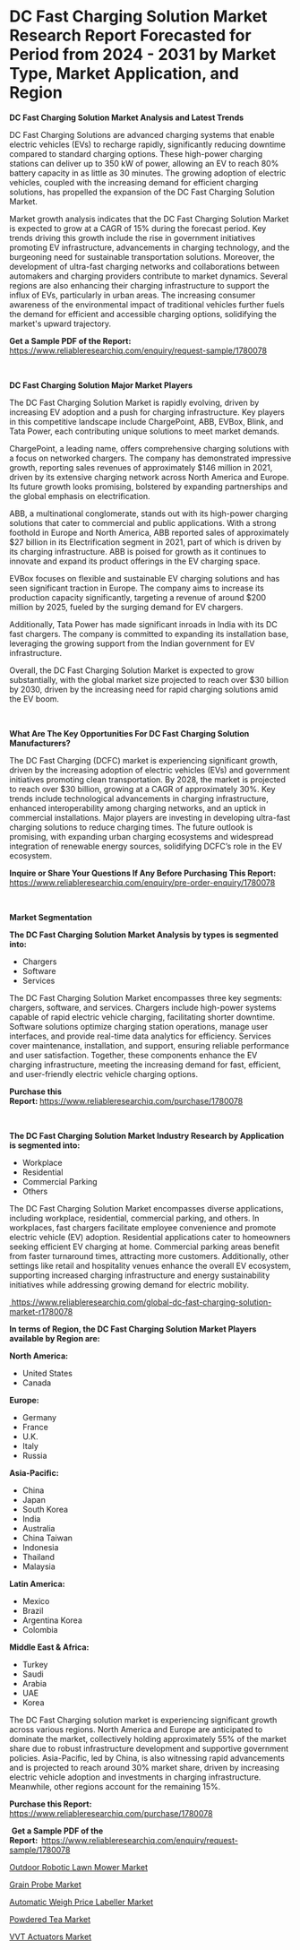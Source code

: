 <p><h1>DC Fast Charging Solution Market Research Report Forecasted for Period from 2024 -  2031 by Market Type, Market Application, and Region</h1></p><p><strong>DC Fast Charging Solution Market Analysis and Latest Trends</strong></p>
<p><p>DC Fast Charging Solutions are advanced charging systems that enable electric vehicles (EVs) to recharge rapidly, significantly reducing downtime compared to standard charging options. These high-power charging stations can deliver up to 350 kW of power, allowing an EV to reach 80% battery capacity in as little as 30 minutes. The growing adoption of electric vehicles, coupled with the increasing demand for efficient charging solutions, has propelled the expansion of the DC Fast Charging Solution Market.</p><p>Market growth analysis indicates that the DC Fast Charging Solution Market is expected to grow at a CAGR of 15% during the forecast period. Key trends driving this growth include the rise in government initiatives promoting EV infrastructure, advancements in charging technology, and the burgeoning need for sustainable transportation solutions. Moreover, the development of ultra-fast charging networks and collaborations between automakers and charging providers contribute to market dynamics. Several regions are also enhancing their charging infrastructure to support the influx of EVs, particularly in urban areas. The increasing consumer awareness of the environmental impact of traditional vehicles further fuels the demand for efficient and accessible charging options, solidifying the market's upward trajectory.</p></p>
<p><strong>Get a Sample PDF of the Report:&nbsp;</strong> <a href="https://www.reliableresearchiq.com/enquiry/request-sample/1780078?utm_campaign=104&utm_medium=2&utm_source=Github&utm_content=ia&utm_term=09102024&utm_id=dc-fast-charging-solution">https://www.reliableresearchiq.com/enquiry/request-sample/1780078</a></p>
<p>&nbsp;</p>
<p><strong>DC Fast Charging Solution Major Market Players</strong></p>
<p><p>The DC Fast Charging Solution Market is rapidly evolving, driven by increasing EV adoption and a push for charging infrastructure. Key players in this competitive landscape include ChargePoint, ABB, EVBox, Blink, and Tata Power, each contributing unique solutions to meet market demands.</p><p>ChargePoint, a leading name, offers comprehensive charging solutions with a focus on networked chargers. The company has demonstrated impressive growth, reporting sales revenues of approximately $146 million in 2021, driven by its extensive charging network across North America and Europe. Its future growth looks promising, bolstered by expanding partnerships and the global emphasis on electrification.</p><p>ABB, a multinational conglomerate, stands out with its high-power charging solutions that cater to commercial and public applications. With a strong foothold in Europe and North America, ABB reported sales of approximately $27 billion in its Electrification segment in 2021, part of which is driven by its charging infrastructure. ABB is poised for growth as it continues to innovate and expand its product offerings in the EV charging space.</p><p>EVBox focuses on flexible and sustainable EV charging solutions and has seen significant traction in Europe. The company aims to increase its production capacity significantly, targeting a revenue of around $200 million by 2025, fueled by the surging demand for EV chargers.</p><p>Additionally, Tata Power has made significant inroads in India with its DC fast chargers. The company is committed to expanding its installation base, leveraging the growing support from the Indian government for EV infrastructure.</p><p>Overall, the DC Fast Charging Solution Market is expected to grow substantially, with the global market size projected to reach over $30 billion by 2030, driven by the increasing need for rapid charging solutions amid the EV boom.</p></p>
<p>&nbsp;</p>
<p><strong>What Are The Key Opportunities For DC Fast Charging Solution Manufacturers?</strong></p>
<p><p>The DC Fast Charging (DCFC) market is experiencing significant growth, driven by the increasing adoption of electric vehicles (EVs) and government initiatives promoting clean transportation. By 2028, the market is projected to reach over $30 billion, growing at a CAGR of approximately 30%. Key trends include technological advancements in charging infrastructure, enhanced interoperability among charging networks, and an uptick in commercial installations. Major players are investing in developing ultra-fast charging solutions to reduce charging times. The future outlook is promising, with expanding urban charging ecosystems and widespread integration of renewable energy sources, solidifying DCFC’s role in the EV ecosystem.</p></p>
<p><strong>Inquire or Share Your Questions If Any Before Purchasing This Report:</strong> <a href="https://www.reliableresearchiq.com/enquiry/pre-order-enquiry/1780078?utm_campaign=104&utm_medium=2&utm_source=Github&utm_content=ia&utm_term=09102024&utm_id=dc-fast-charging-solution">https://www.reliableresearchiq.com/enquiry/pre-order-enquiry/1780078</a></p>
<p>&nbsp;</p>
<p><strong>Market Segmentation</strong></p>
<p><strong>The DC Fast Charging Solution Market Analysis by types is segmented into:</strong></p>
<p><ul><li>Chargers</li><li>Software</li><li>Services</li></ul></p>
<p><p>The DC Fast Charging Solution Market encompasses three key segments: chargers, software, and services. Chargers include high-power systems capable of rapid electric vehicle charging, facilitating shorter downtime. Software solutions optimize charging station operations, manage user interfaces, and provide real-time data analytics for efficiency. Services cover maintenance, installation, and support, ensuring reliable performance and user satisfaction. Together, these components enhance the EV charging infrastructure, meeting the increasing demand for fast, efficient, and user-friendly electric vehicle charging options.</p></p>
<p><strong>Purchase this Report:&nbsp;</strong><a href="https://www.reliableresearchiq.com/purchase/1780078?utm_campaign=104&utm_medium=2&utm_source=Github&utm_content=ia&utm_term=09102024&utm_id=dc-fast-charging-solution">https://www.reliableresearchiq.com/purchase/1780078</a></p>
<p>&nbsp;</p>
<p><strong>The DC Fast Charging Solution Market Industry Research by Application is segmented into:</strong></p>
<p><ul><li>Workplace</li><li>Residential</li><li>Commercial Parking</li><li>Others</li></ul></p>
<p><p>The DC Fast Charging Solution Market encompasses diverse applications, including workplace, residential, commercial parking, and others. In workplaces, fast chargers facilitate employee convenience and promote electric vehicle (EV) adoption. Residential applications cater to homeowners seeking efficient EV charging at home. Commercial parking areas benefit from faster turnaround times, attracting more customers. Additionally, other settings like retail and hospitality venues enhance the overall EV ecosystem, supporting increased charging infrastructure and energy sustainability initiatives while addressing growing demand for electric mobility.</p></p>
<p><a href="https://www.reliableresearchiq.com/global-dc-fast-charging-solution-market-r1780078?utm_campaign=104&utm_medium=2&utm_source=Github&utm_content=ia&utm_term=09102024&utm_id=dc-fast-charging-solution">&nbsp;https://www.reliableresearchiq.com/global-dc-fast-charging-solution-market-r1780078</a></p>
<p><strong>In terms of Region, the DC Fast Charging Solution Market Players available by Region are:</strong></p>
<p>
    <p> <strong> North America: </strong>
        <ul>
            <li>United States</li>
            <li>Canada</li>
        </ul>
        </p> 
    <p> <strong> Europe: </strong>
        <ul>
            <li>Germany</li>
            <li>France</li>
            <li>U.K.</li>
            <li>Italy</li>
            <li>Russia</li>
        </ul>
        </p> 
    <p> <strong> Asia-Pacific: </strong>
        <ul>
            <li>China</li>
            <li>Japan</li>
            <li>South Korea</li>
            <li>India</li>
            <li>Australia</li>
            <li>China Taiwan</li>
            <li>Indonesia</li>
            <li>Thailand</li>
            <li>Malaysia</li>
        </ul>
        </p> 
    <p> <strong> Latin America: </strong>
        <ul>
            <li>Mexico</li>
            <li>Brazil</li>
            <li>Argentina Korea</li>
            <li>Colombia</li>
        </ul>
        </p> 
    <p> <strong> Middle East & Africa: </strong>
        <ul>
            <li>Turkey</li>
            <li>Saudi</li>
            <li>Arabia</li>
            <li>UAE</li>
            <li>Korea</li>
        </ul>
    </p>
    </p>
<p><p>The DC Fast Charging solution market is experiencing significant growth across various regions. North America and Europe are anticipated to dominate the market, collectively holding approximately 55% of the market share due to robust infrastructure development and supportive government policies. Asia-Pacific, led by China, is also witnessing rapid advancements and is projected to reach around 30% market share, driven by increasing electric vehicle adoption and investments in charging infrastructure. Meanwhile, other regions account for the remaining 15%.</p></p>
<p><strong>Purchase this Report: </strong><a href="https://www.reliableresearchiq.com/purchase/1780078?utm_campaign=104&utm_medium=2&utm_source=Github&utm_content=ia&utm_term=09102024&utm_id=dc-fast-charging-solution">https://www.reliableresearchiq.com/purchase/1780078</a></p>
<p>&nbsp;<strong>Get a Sample PDF of the Report:&nbsp;&nbsp;</strong><a href="https://www.reliableresearchiq.com/enquiry/request-sample/1780078?utm_campaign=104&utm_medium=2&utm_source=Github&utm_content=ia&utm_term=09102024&utm_id=dc-fast-charging-solution">https://www.reliableresearchiq.com/enquiry/request-sample/1780078</a></p>
<p><strong></strong></p>
<p><p><a href="https://github.com/lourdestd6bs/Market-Research-Report-List-1/blob/main/outdoor-robotic-lawn-mower-market.md?utm_campaign=104&utm_medium=2&utm_source=Github&utm_content=ia&utm_term=09102024&utm_id=dc-fast-charging-solution">Outdoor Robotic Lawn Mower Market</a></p><p><a href="https://www.linkedin.com/pulse/grain-probe-market-industry-landscape-growth-trajectories-oowke?trackingId=%2BN4EQ6UfQL6oMMyW8DezzA%3D%3D&utm_campaign=104&utm_medium=2&utm_source=Github&utm_content=ia&utm_term=09102024&utm_id=dc-fast-charging-solution">Grain Probe Market</a></p><p><a href="https://github.com/tenoreduwagley4rt/Market-Research-Report-List-1/blob/main/automatic-weigh-price-labeller-market.md?utm_campaign=104&utm_medium=2&utm_source=Github&utm_content=ia&utm_term=09102024&utm_id=dc-fast-charging-solution">Automatic Weigh Price Labeller Market</a></p><p><a href="https://issuu.com/reportprime-2/docs/powdered-tea-market-size-2030.pptx_67632e015829f2?utm_campaign=104&utm_medium=2&utm_source=Github&utm_content=ia&utm_term=09102024&utm_id=dc-fast-charging-solution">Powdered Tea Market</a></p><p><a href="https://www.linkedin.com/pulse/how-regional-markets-adapting-vvt-actuators-market-innovations-nkk4f?utm_campaign=104&utm_medium=2&utm_source=Github&utm_content=ia&utm_term=09102024&utm_id=dc-fast-charging-solution">VVT Actuators Market</a></p></p>